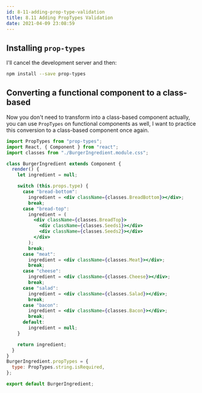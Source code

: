 ```yaml
---
id: 8-11-adding-prop-type-validation
title: 8.11 Adding PropTypes Validation
date: 2021-04-09 23:08:59
---
```


## Installing `prop-types`

I'll cancel the development server and then:

```bash npm2yarn
npm install --save prop-types
```

## Converting a functional component to a class-based

Now you don't need to transform into a class-based component actually, you can use `PropTypes` on functional components as well, I want to practice this conversion to a class-based component once again.

```jsx title="BurgerIngredient.js" {1-2,5-6,9,38-41,44}
import PropTypes from "prop-types";
import React, { Component } from "react";
import classes from "./BurgerIngredient.module.css";

class BurgerIngredient extends Component {
  render() {
    let ingredient = null;

    switch (this.props.type) {
      case "bread-bottom":
        ingredient = <div className={classes.BreadBottom}></div>;
        break;
      case "bread-top":
        ingredient = (
          <div className={classes.BreadTop}>
            <div className={classes.Seeds1}></div>
            <div className={classes.Seeds2}></div>
          </div>
        );
        break;
      case "meat":
        ingredient = <div className={classes.Meat}></div>;
        break;
      case "cheese":
        ingredient = <div className={classes.Cheese}></div>;
        break;
      case "salad":
        ingredient = <div className={classes.Salad}></div>;
        break;
      case "bacon":
        ingredient = <div className={classes.Bacon}></div>;
        break;
      default:
        ingredient = null;
    }

    return ingredient;
  }
}
BurgerIngredient.propTypes = {
  type: PropTypes.string.isRequired,
};

export default BurgerIngredient;
```

